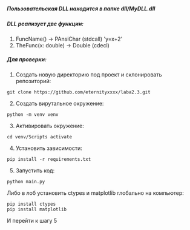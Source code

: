 ##### Пользовательская DLL находится в папке dll/MyDLL.dll
##### DLL реализует две функции:
1. FuncName() ->  PAnsiChar (stdcall) 'y=x+2'
2. TheFunc(x: double) -> Double (cdecl)

##### Для проверки:
1. Создать новую директорию под проект и склонировать репозиторий:
```
git clone https://github.com/eternityxxxx/laba2.3.git
```
2. Создать вирутальное окружение:
```
python -m venv venv
```
3. Активировать окружение:
```
cd venv/Scripts activate
```
4. Установить зависимости:
```
pip install -r requirements.txt
```
5. Запустить код:
```
python main.py
```
Либо в лоб установить ctypes и matplotlib глобально на компьютер:
```
pip install ctypes
pip install matplotlib
```
И перейти к шагу 5

